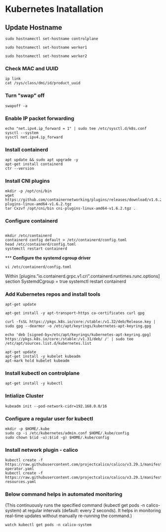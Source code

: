 # Kubernetes Inatallation

## Update Hostname

```
sudo hostnamectl set-hostname controlplane

sudo hostnamectl set-hostname worker1

sudo hostnamectl set-hostname worker2
```


### __Check MAC and UUID__
```
ip link
cat /sys/class/dmi/id/product_uuid
```

### __Turn "swap" off__
```
swapoff -a
```

### __Enable IP packet forwarding__ 
```
echo "net.ipv4.ip_forward = 1" | sudo tee /etc/sysctl.d/k8s.conf
sysctl --system
sysctl net.ipv4.ip_forward
```

### __Install containerd__
```
apt update && sudo apt upgrade -y
apt-get install containerd
ctr --version
```

### Install CNI plugins
```
mkdir -p /opt/cni/bin
wget https://github.com/containernetworking/plugins/releases/download/v1.6.2/cni-plugins-linux-amd64-v1.6.2.tgz
tar Cxzvf /opt/cni/bin cni-plugins-linux-amd64-v1.6.2.tgz .
```

### __Configure containerd__
```

mkdir /etc/containerd
containerd config default > /etc/containerd/config.toml
head /etc/containerd/config.toml
systemctl restart containerd
```

*** __Configure the systemd cgroup driver__
```
vi /etc/containerd/config.toml
```

Within [plugins.”io.containerd.grpc.v1.cri”.containerd.runtimes.runc.options] section
SystemdCgroup = true
systemctl restart containerd

### __Add Kubernetes repos and install tools__
```
apt-get update

apt-get install -y apt-transport-https ca-certificates curl gpg

curl -fsSL https://pkgs.k8s.io/core:/stable:/v1.32/deb/Release.key | sudo gpg --dearmor -o /etc/apt/keyrings/kubernetes-apt-keyring.gpg

echo 'deb [signed-by=/etc/apt/keyrings/kubernetes-apt-keyring.gpg] https://pkgs.k8s.io/core:/stable:/v1.31/deb/ /' | sudo tee /etc/apt/sources.list.d/kubernetes.list

apt-get update
apt-get install -y kubelet kubeadm
apt-mark hold kubelet kubeadm
```

### __Install kubectl on controlplane__

```
apt-get install -y kubectl
```


### __Intialize Cluster__
```
kubeadm init --pod-network-cidr=192.168.0.0/16
```

### __Configure a regular user for kubectl__
```
mkdir -p $HOME/.kube
sudo cp -i /etc/kubernetes/admin.conf $HOME/.kube/config
sudo chown $(id -u):$(id -g) $HOME/.kube/config
```

### __Install network plugin - calico__
```
kubectl create -f https://raw.githubusercontent.com/projectcalico/calico/v3.29.1/manifests/tigera-operator.yaml
kubectl create -f https://raw.githubusercontent.com/projectcalico/calico/v3.29.1/manifests/custom-resources.yaml
```
### Below command helps in automated monitoring 
(This continuously runs the specified command (kubectl get pods -n calico-system) at regular intervals (default: every 2 seconds).
It helps in monitoring real-time updates without manually re-running the command.)
```
watch kubectl get pods -n calico-system
```
